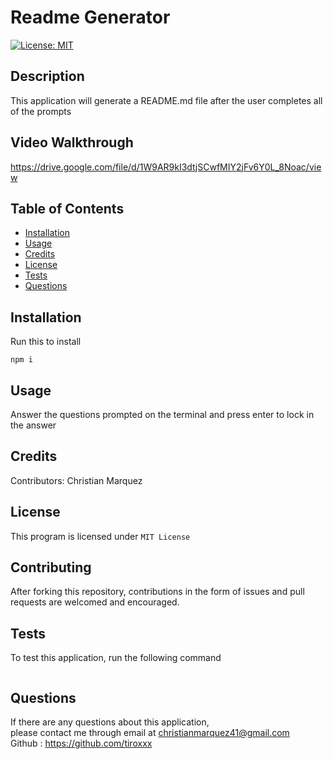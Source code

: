 # Readme Generator
  [![License: MIT](https://img.shields.io/badge/License-MIT-yellow.svg)](https://opensource.org/licenses/MIT)
  ## Description 
  This application will generate a README.md file after the user completes all of the prompts
  ## Video Walkthrough
  https://drive.google.com/file/d/1W9AR9kI3dtjSCwfMIY2jFv6Y0L_8Noac/view
  ## Table of Contents
  
  * [Installation](#installation)
  * [Usage](#usage)
  * [Credits](#credits)
  * [License](#license)
  * [Tests](#tests)
  * [Questions](#questions)
  
  ## Installation
  Run this to install
  <pre><code>npm i</code></pre>
  
  ## Usage
  Answer the questions prompted on the terminal and press enter to lock in the answer

  ## Credits
  Contributors: Christian Marquez
  
  ## License
  This program is licensed under <code>MIT License</code>
  
  ## Contributing
  After forking this repository, contributions in the form of issues and pull requests are welcomed and encouraged.

  ## Tests
  To test this application, run the following command
  <pre><code></code></pre>

  ## Questions
  If there are any questions about this application, <br>
  please contact me through email at christianmarquez41@gmail.com  <br>
  Github : https://github.com/tiroxxx
  
